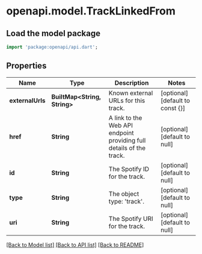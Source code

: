 # openapi.model.TrackLinkedFrom

## Load the model package
```dart
import 'package:openapi/api.dart';
```

## Properties
Name | Type | Description | Notes
------------ | ------------- | ------------- | -------------
**externalUrls** | **BuiltMap&lt;String, String&gt;** | Known external URLs for this track. | [optional] [default to const {}]
**href** | **String** | A link to the Web API endpoint providing full details of the track. | [optional] [default to null]
**id** | **String** | The Spotify ID for the track. | [optional] [default to null]
**type** | **String** | The object type: &#39;track&#39;. | [optional] [default to null]
**uri** | **String** | The Spotify URI for the track. | [optional] [default to null]

[[Back to Model list]](../README.md#documentation-for-models) [[Back to API list]](../README.md#documentation-for-api-endpoints) [[Back to README]](../README.md)


